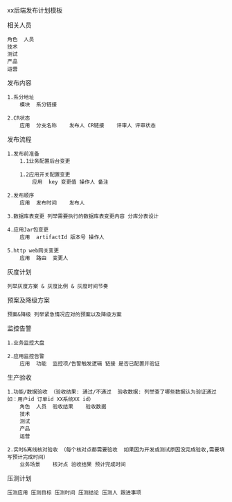 xx后端发布计划模板

相关人员

    角色	人员
    技术
    测试
    产品
    运营

发布内容

    1.系分地址
        模块	系分链接

    2.CR状态
        应用	分支名称	发布人 CR链接	评审人 评审状态

发布流程 

    1.发布前准备
        1.1业务配置后台变更

        1.2应用开关配置变更
            应用	key	变更值 操作人	备注

    2.发布顺序
        应用	发布时间	发布人

    3.数据库表变更 列举需要执行的数据库表变更内容 分库分表设计

    4.应用Jar包变更
        应用	artifactId 版本号 操作人

    5.http web网关变更
        应用	路由	变更人

灰度计划

    列举灰度方案 & 灰度比例 & 灰度时间节奏

预案及降级方案

    预案&降级 列举紧急情况应对的预案以及降级方案

监控告警

    1.业务监控大盘

    2.应用监控告警
        应用	功能	监控项/告警触发逻辑 链接 是否已配置并验证

生产验收

    1.功能/数据验收 （验收结果: 通过/不通过  验收数据: 列举查了哪些数据认为验证通过 如：用户id 订单id XX系统XX id）
        角色	人员	验收结果	验收数据
        技术			
        测试			
        产品			
        运营

    2.实时&离线核对验收 （每个核对点都需要验收  如果因为开发或测试原因没完成验收,需要填写预计完成时间）
        业务场景	核对点 验收结果 预计完成时间

压测计划

    压测应用 压测目标 压测时间 压测结论 压测人 跟进事项 
